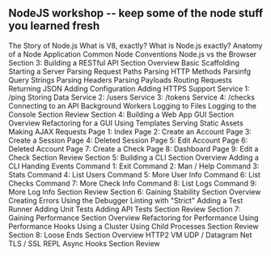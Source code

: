 ## NodeJS workshop -- keep some of the node stuff you learned fresh

The Story of Node.js
What is V8, exactly?
What is Node.js exactly?
Anatomy of a Node Application
Common Node Conventions
Node.js vs the Browser
Section 3: Building a RESTful API
Section Overview
Basic Scaffolding
Starting a Server
Parsing Request Paths
Parsing HTTP Methods
Parsinfg Query Strings
Parsing Headers
Parsing Payloads
Routing Requests
Returning JSON
Adding Configuration
Adding HTTPS Support
Service 1: /ping
Storing Data
Service 2: /users
Service 3: /tokens
Service 4: /checks
Connecting to an API
Background Workers
Logging to Files
Logging to the Console
Section Review
Section 4: Building a Web App GUI
Section Overview
Refactoring for a GUI
Using Templates
Serving Static Assets
Making AJAX Requests
Page 1: Index
Page 2: Create an Account
Page 3: Create a Session
Page 4: Deleted Session
Page 5: Edit Account
Page 6: Deleted Account
Page 7: Create a Check
Page 8: Dashboard
Page 9: Edit a Check
Section Review
Section 5: Building a CLI
Section Overview
Adding a CLI
Handing Events
Command 1: Exit
Command 2: Man / Help
Command 3: Stats
Command 4: List Users
Command 5: More User Info
Command 6: List Checks
Command 7: More Check Info
Command 8: List Logs
Command 9: More Log Info
Section Review
Section 6: Gaining Stability
Section Overview
Creating Errors
Using the Debugger
Linting with "Strict"
Adding a Test Runner
Adding Unit Tests
Adding API Tests
Section Review
Section 7: Gaining Performance
Section Overview
Refactoring for Performance
Using Performance Hooks
Using a Cluster
Using Child Processes
Section Review
Section 8: Loose Ends
Section Overview
HTTP2
VM
UDP / Datagram
Net
TLS / SSL
REPL
Async Hooks
Section Review